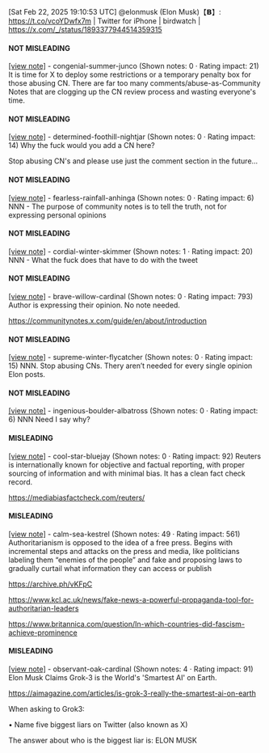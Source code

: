 [Sat Feb 22, 2025 19:10:53 UTC] @elonmusk (Elon Musk)【𝗕】: https://t.co/vcoYDwfx7m | Twitter for iPhone | birdwatch | https://x.com/_/status/1893377944514359315

#### NOT MISLEADING

[[view note]](https://x.com/i/birdwatch/n/1893461302481428825) - congenial-summer-junco (Shown notes: 0 · Rating impact: 21)
It is time for X to deploy some restrictions or a temporary penalty box for those abusing CN. There are far too many comments/abuse-as-Community Notes that are clogging up the CN review process and wasting everyone's time.

#### NOT MISLEADING

[[view note]](https://x.com/i/birdwatch/n/1893416891076558872) - determined-foothill-nightjar (Shown notes: 0 · Rating impact: 14)
Why the fuck would you add a CN here?

Stop abusing CN's and please use just the comment section in the future...

#### NOT MISLEADING

[[view note]](https://x.com/i/birdwatch/n/1893414860924289144) - fearless-rainfall-anhinga (Shown notes: 0 · Rating impact: 6)
NNN - The purpose of community notes is to tell the truth, not for expressing personal opinions

#### NOT MISLEADING

[[view note]](https://x.com/i/birdwatch/n/1893406718035665362) - cordial-winter-skimmer (Shown notes: 1 · Rating impact: 20)
NNN - What the fuck does that have to do with the tweet

#### NOT MISLEADING

[[view note]](https://x.com/i/birdwatch/n/1893400754591023555) - brave-willow-cardinal (Shown notes: 0 · Rating impact: 793)
Author is expressing their opinion.  No note needed.

https://communitynotes.x.com/guide/en/about/introduction

#### NOT MISLEADING

[[view note]](https://x.com/i/birdwatch/n/1893399667729117267) - supreme-winter-flycatcher (Shown notes: 0 · Rating impact: 15)
NNN. Stop abusing CNs. Thery aren’t needed for every single opinion Elon posts.

#### NOT MISLEADING

[[view note]](https://x.com/i/birdwatch/n/1893397979698208857) - ingenious-boulder-albatross (Shown notes: 0 · Rating impact: 6)
NNN Need I say why?

#### MISLEADING

[[view note]](https://x.com/i/birdwatch/n/1893420128165077253) - cool-star-bluejay (Shown notes: 0 · Rating impact: 92)
Reuters is internationally known for objective and factual reporting, with proper sourcing of information and with minimal bias. It has a clean fact check record. 

https://mediabiasfactcheck.com/reuters/

#### MISLEADING

[[view note]](https://x.com/i/birdwatch/n/1893400724907639104) - calm-sea-kestrel (Shown notes: 49 · Rating impact: 561)
Authoritarianism is opposed to the idea of a free press. Begins with incremental steps and attacks on the  press and media, like politicians labeling them “enemies of the people” and fake and proposing laws to gradually curtail what information they can access or publish

https://archive.ph/vKFpC

https://www.kcl.ac.uk/news/fake-news-a-powerful-propaganda-tool-for-authoritarian-leaders

https://www.britannica.com/question/In-which-countries-did-fascism-achieve-prominence

#### MISLEADING

[[view note]](https://x.com/i/birdwatch/n/1893392088240193941) - observant-oak-cardinal (Shown notes: 4 · Rating impact: 91)
Elon Musk Claims Grok-3 is the World's 'Smartest AI' on Earth.

https://aimagazine.com/articles/is-grok-3-really-the-smartest-ai-on-earth

When asking to Grok3:

• Name five biggest liars on Twitter (also known as X)

The answer about who is the biggest liar is: ELON MUSK 
